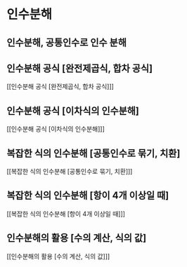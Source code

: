 # 인수분해

## 인수분해, 공통인수로 인수 분해

## 인수분해 공식 [완전제곱식, 합차 공식]

[[인수분해 공식 [완전제곱식, 합차 공식]]]

## 인수분해 공식 [이차식의 인수분해]

[[인수분해 공식 [이차식의 인수분해]]]

## 복잡한 식의 인수분해 [공통인수로 묶기, 치환]

[[복잡한 식의 인수분해 [공통인수로 묶기, 치환]]]

## 복잡한 식의 인수분해 [항이 4개 이상일 때]

[[복잡한 식의 인수분해 [항이 4개 이상일 때]]]

## 인수분해의 활용 [수의 계산, 식의 값]

[[인수분해의 활용 [수의 계산, 식의 값]]]
